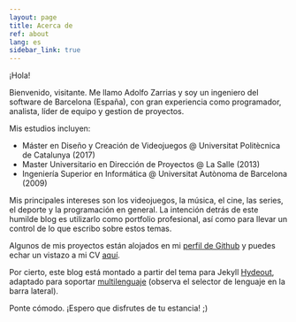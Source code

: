 ```yaml
---
layout: page
title: Acerca de
ref: about
lang: es
sidebar_link: true
---
```


¡Hola!

Bienvenido, visitante.
Me llamo Adolfo Zarrias y soy un ingeniero del software de Barcelona (España), con gran experiencia como programador, analista,
líder de equipo y gestion de proyectos.

Mis estudios incluyen:
* Máster en Diseño y Creación de Videojuegos @ Universitat Politècnica de Catalunya (2017)
* Master Universitario en Dirección de Proyectos @ La Salle (2013)
* Ingeniería Superior en Informática @ Universitat Autònoma de Barcelona (2009)

Mis principales intereses son los videojuegos, la música, el cine, las series, el deporte y la programación en general.
La intención detrás de este humilde blog es utilizarlo como portfolio profesional, así como para llevar un control de lo que
escribo sobre estos temas.

Algunos de mis proyectos están alojados en mi [perfil de Github](https://github.com/azarrias) y puedes echar un vistazo a
mi CV [aquí](https://drive.google.com/open?id=0B9Wb4mR-MKLhcVJ5RDRyNFJYd1U).

Por cierto, este blog está montado a partir del tema para Jekyll [Hydeout](https://fongandrew.github.io/hydeout/), adaptado para soportar [multilenguaje](https://github.com/azarrias/hydeout-multilingual) 
(observa el selector de lenguaje en la barra lateral). 

Ponte cómodo. ¡Espero que disfrutes de tu estancia! ;)
